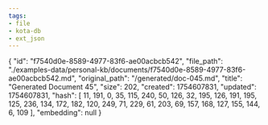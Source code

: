 ```yaml
---
tags:
- file
- kota-db
- ext_json
---
```

{
  "id": "f7540d0e-8589-4977-83f6-ae00acbcb542",
  "file_path": "./examples-data/personal-kb/documents/f7540d0e-8589-4977-83f6-ae00acbcb542.md",
  "original_path": "/generated/doc-045.md",
  "title": "Generated Document 45",
  "size": 202,
  "created": 1754607831,
  "updated": 1754607831,
  "hash": [
    11,
    191,
    0,
    35,
    115,
    240,
    50,
    126,
    32,
    195,
    126,
    191,
    195,
    125,
    236,
    134,
    172,
    182,
    120,
    249,
    71,
    229,
    61,
    203,
    69,
    157,
    168,
    127,
    155,
    144,
    6,
    109
  ],
  "embedding": null
}